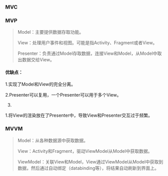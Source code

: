 ### MVC

### MVP

> Model：主要提供数据存取功能。
>
> View：处理用户事件和视图。可能是指Activity、Fragment或者View。
>
> Presenter：负责通过Model存取数据，连接View和Model，从Model中取出数据交给View。

#### 优缺点：

1.实现了Model和View的完全分离。

2.Presenter可以复用，一个Presenter可以用于多个View。

3.

1.将View的渲染放在了Presenter中，导致View和Presenter交互过于频繁。

### MVVM

> Model：从各种数据源中获取数据。
>
> View：Activity和Fragment，驱动ViewModel从Model中获取数据。
>
> ViewModel：关联View和Model，View通过ViewModel从Model中获取到数据，然后通过自动绑定（databinding等），将结果自动刷新到界面上。